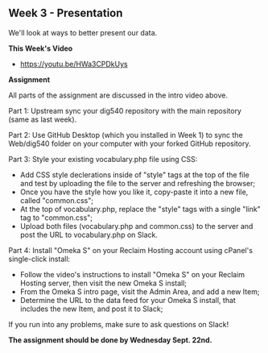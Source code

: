 ## Week 3 - Presentation

We'll look at ways to better present our data.

**This Week's Video**

- <https://youtu.be/HWa3CPDkUys>

**Assignment**

All parts of the assignment are discussed in the intro video above.

Part 1: Upstream sync your dig540 repository with the main repository (same as last week).

Part 2: Use GitHub Desktop (which you installed in Week 1) to sync the Web/dig540 folder on your computer with your forked GitHub repository.

Part 3: Style your existing vocabulary.php file using CSS:
- Add CSS style declerations inside of "style" tags at the top of the file and test by uploading the file to the server and refreshing the browser;
- Once you have the style how you like it, copy-paste it into a new file, called "common.css";
- At the top of vocabulary.php, replace the "style" tags with a single "link" tag to "common.css";
- Upload both files (vocabulary.php and common.css) to the server and post the URL to vocabulary.php on Slack.

Part 4: Install "Omeka S" on your Reclaim Hosting account using cPanel's single-click install:
- Follow the video's instructions to install "Omeka S" on your Reclaim Hosting server, then visit the new Omeka S install;
- From the Omeka S intro page, visit the Admin Area, and add a new Item;
- Determine the URL to the data feed for your Omeka S install, that includes the new Item, and post it to Slack;

If you run into any problems, make sure to ask questions on Slack!

**The assignment should be done by Wednesday Sept. 22nd.**
